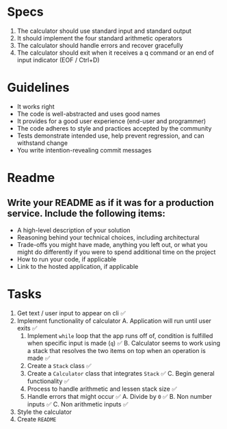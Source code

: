 # Specs
1. The calculator should use standard input and standard output
2. It should implement the four standard arithmetic operators
3. The calculator should handle errors and recover gracefully
4. The calculator should exit when it receives a q command or an end of input indicator (EOF / Ctrl+D)

# Guidelines
- It works right
- The code is well-abstracted and uses good names
- It provides for a good user experience (end-user and programmer)
- The code adheres to style and practices accepted by the community
- Tests demonstrate intended use, help prevent regression, and can withstand change
- You write intention-revealing commit messages


# Readme
## Write your README as if it was for a production service. Include the following items:

- A high-level description of your solution
- Reasoning behind your technical choices, including architectural
- Trade-offs you might have made, anything you left out, or what you might do differently if you were to spend additional time on the project
- How to run your code, if applicable
- Link to the hosted application, if applicable


# Tasks
1. Get text / user input to appear on cli ✅
2. Implement functionality of calculator
  A. Application will run until user exits ✅
    1. Implement `while` loop that the app runs off of, condition is fulfilled when specific input is made (`q`) ✅
  B. Calculator seems to work using a stack that resolves the two items on top when an operation is made ✅
    1. Create a `Stack` class ✅
    2. Create a `Calculator` class that integrates `Stack` ✅
  C. Begin general functionality ✅
    1. Process to handle arithmetic and lessen stack size ✅
    2. Handle errors that might occur ✅
      A. Divide by `0` ✅
      B. Non number inputs ✅
      C. Non arithmetic inputs ✅
3. Style the calculator
4. Create `README`